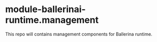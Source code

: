 # module-ballerinai-runtime.management
This repo will contains management components for Ballerina runtime.
